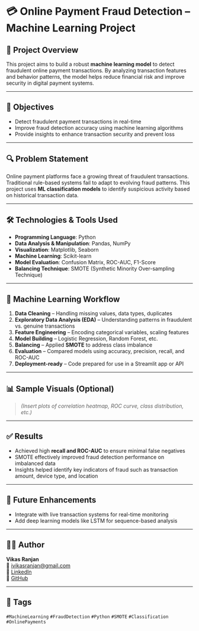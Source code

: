 # 💳 Online Payment Fraud Detection – Machine Learning Project

## 📌 Project Overview

This project aims to build a robust **machine learning model** to detect fraudulent online payment transactions. By analyzing transaction features and behavior patterns, the model helps reduce financial risk and improve security in digital payment systems.

---

## 🎯 Objectives

- Detect fraudulent payment transactions in real-time
- Improve fraud detection accuracy using machine learning algorithms
- Provide insights to enhance transaction security and prevent loss

---

## 🔍 Problem Statement

Online payment platforms face a growing threat of fraudulent transactions. Traditional rule-based systems fail to adapt to evolving fraud patterns. This project uses **ML classification models** to identify suspicious activity based on historical transaction data.

---

## 🛠️ Technologies & Tools Used

- **Programming Language**: Python  
- **Data Analysis & Manipulation**: Pandas, NumPy  
- **Visualization**: Matplotlib, Seaborn  
- **Machine Learning**: Scikit-learn  
- **Model Evaluation**: Confusion Matrix, ROC-AUC, F1-Score  
- **Balancing Technique**: SMOTE (Synthetic Minority Over-sampling Technique)  

---

## 🧠 Machine Learning Workflow

1. **Data Cleaning** – Handling missing values, data types, duplicates  
2. **Exploratory Data Analysis (EDA)** – Understanding patterns in fraudulent vs. genuine transactions  
3. **Feature Engineering** – Encoding categorical variables, scaling features  
4. **Model Building** – Logistic Regression, Random Forest, etc.  
5. **Balancing** – Applied **SMOTE** to address class imbalance  
6. **Evaluation** – Compared models using accuracy, precision, recall, and ROC-AUC  
7. **Deployment-ready** – Code prepared for use in a Streamlit app or API  

---

## 📊 Sample Visuals (Optional)

> *(Insert plots of correlation heatmap, ROC curve, class distribution, etc.)*

---

## ✅ Results

- Achieved high **recall and ROC-AUC** to ensure minimal false negatives  
- SMOTE effectively improved fraud detection performance on imbalanced data  
- Insights helped identify key indicators of fraud such as transaction amount, device type, and location  

---

## 🚀 Future Enhancements

- Integrate with live transaction systems for real-time monitoring
- Add deep learning models like LSTM for sequence-based analysis

---

## 👨‍💻 Author

**Vikas Ranjan**  
📧 [ivikasranjan@gmail.com](mailto:ivikasranjan@gmail.com)  
🔗 [LinkedIn](https://www.linkedin.com/in/ivikasranjan/)  
🔗 [GitHub](https://github.com/ivikasranjan)

---

## 📌 Tags

`#MachineLearning` `#FraudDetection` `#Python` `#SMOTE` `#Classification` `#OnlinePayments`



